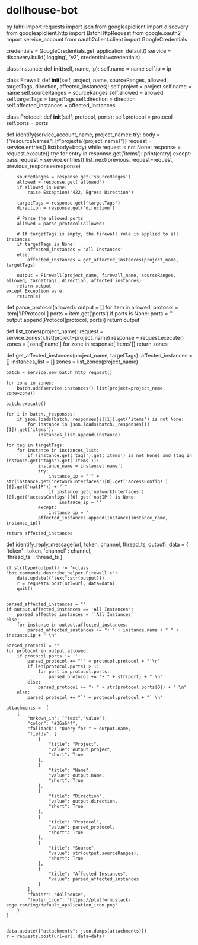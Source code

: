 # dollhouse-bot
by fahri
import requests
import json
from googleapiclient import discovery
from googleapiclient.http import BatchHttpRequest
from google.oauth2 import service_account
from oauth2client.client import GoogleCredentials

credentials = GoogleCredentials.get_application_default()
service = discovery.build('logging', 'v2', credentials=credentials)


class Instance:
	def __init__(self, name, ip):
		self.name = name
		self.ip = ip

class Firewall:
	def __init__(self, project, name, sourceRanges, allowed, targetTags, direction, affected_instances):
		self.project = project
		self.name = name
		self.sourceRanges = sourceRanges
		self.allowed = allowed
		self.targetTags = targetTags
		self.direction = direction
		self.affected_instances = affected_instances

class Protocol:
	def __init__(self, protocol, ports):
		self.protocol = protocol
		self.ports = ports

def identify(service_account_name, project_name):
	try:
		body = {"resourceNames": [f"projects/{project_name}"]}
		request = service.entries().list(body=body)
		while request is not None:
			response = request.execute()
			try:
				for entry in response.get('items'):
					print(entry)
			except:
				pass
			request = service.entries().list_next(previous_request=request, previous_response=response)
		
		sourceRanges = response.get('sourceRanges')
		allowed = response.get('allowed')
		if allowed is None:
			raise Exception('422, Egress Direction')

		targetTags = response.get('targetTags')
		direction = response.get('direction')

		# Parse the allowed ports
		allowed = parse_protocol(allowed)

		# If targetTags is empty, the firewall rule is applied to all instances
		if targetTags is None:
			affected_instances = 'All Instances'
		else:
			affected_instances = get_affected_instances(project_name, targetTags)
		
		output = Firewall(project_name, firewall_name, sourceRanges, allowed, targetTags, direction, affected_instances)
		return output
	except Exception as e:
		return(e)

def parse_protocol(allowed):
	output = []
	for item in allowed:
		protocol = item['IPProtocol']
		ports = item.get('ports')
		if ports is None:
			ports = ''
		output.append(Protocol(protocol, ports)) 
	return output

def list_zones(project_name):
	request = service.zones().list(project=project_name)
	response = request.execute()
	zones = [zone['name'] for zone in response['items']]
	return zones	

def get_affected_instances(project_name, targetTags):
	affected_instances = []
	instances_list = []
	zones = list_zones(project_name)

	batch = service.new_batch_http_request()

	for zone in zones:
		batch.add(service.instances().list(project=project_name, zone=zone))

	batch.execute()

	for i in batch._responses:
		if json.loads(batch._responses[i][1]).get('items') is not None:
			for instance in json.loads(batch._responses[i][1]).get('items'):
				instances_list.append(instance)

	for tag in targetTags:
		for instance in instances_list:
			if (instance.get('tags').get('items') is not None) and (tag in instance.get('tags').get('items')):
				instance_name = instance['name']
				try:
					instance_ip = "`" + str(instance.get('networkInterfaces')[0].get('accessConfigs')[0].get('natIP')) + "`"
					if instance.get('networkInterfaces')[0].get('accessConfigs')[0].get('natIP') is None:
						instance_ip = ''
				except:
					instance_ip = ''
				affected_instances.append(Instance(instance_name, instance_ip))

	return affected_instances

def identify_reply_message(url, token, channel, thread_ts, output):	
	data = {
			'token'     : token,
			'channel'   : channel,    
			'thread_ts' : thread_ts
	}
				
	if str(type(output)) != "<class 'bot.commands.describe_helper.Firewall'>":
		data.update({"text":str(output)})
		r = requests.post(url=url, data=data)
		quit()


	parsed_affected_instances = ""
	if output.affected_instances == 'All Instances':
		parsed_affected_instances = '`All Instances`'
	else:
		for instance in output.affected_instances:
			parsed_affected_instances += "• " + instance.name + " " + instance.ip + " \n"

	parsed_protocol = ""
	for protocol in output.allowed:
		if protocol.ports != '':
			parsed_protocol += "`" + protocol.protocol + "`\n"
			if len(protocol.ports) > 1:
				for port in protocol.ports:
					parsed_protocol += "• " + str(port) + " \n"
			else:
				parsed_protocol += "• " + str(protocol.ports[0]) + " \n"
		else:
			parsed_protocol += "`" + protocol.protocol + "` \n"

	attachments =  [
		{
			"mrkdwn_in": ["text","value"],
			"color": "#36a64f",
			"fallback": "Query for " + output.name,
			"fields": [
				{
					"title": "Project",
					"value": output.project,
					"short": True
				},
				{
					"title": "Name",
					"value": output.name,
					"short": True
				},      
				{
					"title": "Direction",
					"value": output.direction,
					"short": True
				},
				{
					"title": "Protocol",
					"value": parsed_protocol,
					"short": True
				},
				{
					"title": "Source",
					"value": str(output.sourceRanges),
					"short": True
				},
				{
					"title": "Affected Instances",
					"value": parsed_affected_instances
				}
			],
			"footer": "dollhouse",
			"footer_icon": "https://platform.slack-edge.com/img/default_application_icon.png"
		}
	]


	data.update({"attachments": json.dumps(attachments)})
	r = requests.post(url=url, data=data)
